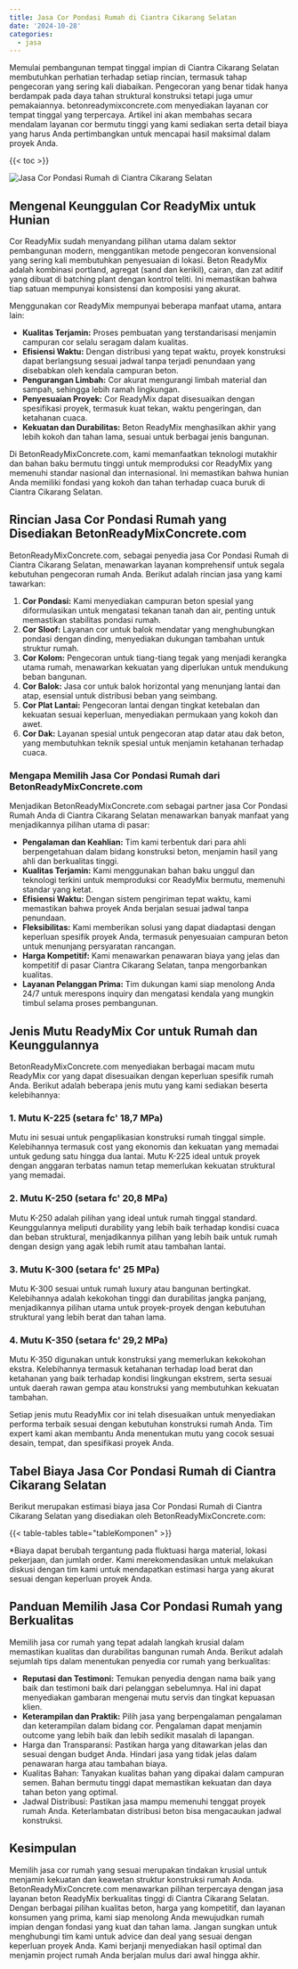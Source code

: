 ```yaml
---
title: Jasa Cor Pondasi Rumah di Ciantra Cikarang Selatan
date: '2024-10-28'
categories:
  - jasa
---
```


Memulai pembangunan tempat tinggal impian di Ciantra Cikarang Selatan membutuhkan perhatian terhadap setiap rincian, termasuk tahap pengecoran yang sering kali diabaikan. Pengecoran yang benar tidak hanya berdampak pada daya tahan struktural konstruksi tetapi juga umur pemakaiannya. betonreadymixconcrete.com menyediakan layanan cor tempat tinggal yang terpercaya. Artikel ini akan membahas secara mendalam layanan cor bermutu tinggi yang kami sediakan serta detail biaya yang harus Anda pertimbangkan untuk mencapai hasil maksimal dalam proyek Anda.

{{< toc >}}

![Jasa Cor Pondasi Rumah di Ciantra Cikarang Selatan](https://betoncor8.github.io/cor/harga-beton-readymix-concrete%20(5).png)

## Mengenal Keunggulan Cor ReadyMix untuk Hunian

Cor ReadyMix sudah menyandang pilihan utama dalam sektor pembangunan modern, menggantikan metode pengecoran konvensional yang sering kali membutuhkan penyesuaian di lokasi. Beton ReadyMix adalah kombinasi portland, agregat (sand dan kerikil), cairan, dan zat aditif yang dibuat di batching plant dengan kontrol teliti. Ini memastikan bahwa tiap satuan mempunyai konsistensi dan komposisi yang akurat.

Menggunakan cor ReadyMix mempunyai beberapa manfaat utama, antara lain:

- **Kualitas Terjamin:** Proses pembuatan yang terstandarisasi menjamin campuran cor selalu seragam dalam kualitas.
- **Efisiensi Waktu:** Dengan distribusi yang tepat waktu, proyek konstruksi dapat berlangsung sesuai jadwal tanpa terjadi penundaan yang disebabkan oleh kendala campuran beton.
- **Pengurangan Limbah:** Cor akurat mengurangi limbah material dan sampah, sehingga lebih ramah lingkungan.
- **Penyesuaian Proyek:** Cor ReadyMix dapat disesuaikan dengan spesifikasi proyek, termasuk kuat tekan, waktu pengeringan, dan ketahanan cuaca.
- **Kekuatan dan Durabilitas:** Beton ReadyMix menghasilkan akhir yang lebih kokoh dan tahan lama, sesuai untuk berbagai jenis bangunan.

Di BetonReadyMixConcrete.com, kami memanfaatkan teknologi mutakhir dan bahan baku bermutu tinggi untuk memproduksi cor ReadyMix yang memenuhi standar nasional dan internasional. Ini memastikan bahwa hunian Anda memiliki fondasi yang kokoh dan tahan terhadap cuaca buruk di Ciantra Cikarang Selatan.

## Rincian Jasa Cor Pondasi Rumah yang Disediakan BetonReadyMixConcrete.com

BetonReadyMixConcrete.com, sebagai penyedia jasa Cor Pondasi Rumah di Ciantra Cikarang Selatan, menawarkan layanan komprehensif untuk segala kebutuhan pengecoran rumah Anda. Berikut adalah rincian jasa yang kami tawarkan:

1. **Cor Pondasi:** Kami menyediakan campuran beton spesial yang diformulasikan untuk mengatasi tekanan tanah dan air, penting untuk memastikan stabilitas pondasi rumah.
2. **Cor Sloof:** Layanan cor untuk balok mendatar yang menghubungkan pondasi dengan dinding, menyediakan dukungan tambahan untuk struktur rumah.
3. **Cor Kolom:** Pengecoran untuk tiang-tiang tegak yang menjadi kerangka utama rumah, menawarkan kekuatan yang diperlukan untuk mendukung beban bangunan.
4. **Cor Balok:** Jasa cor untuk balok horizontal yang menunjang lantai dan atap, esensial untuk distribusi beban yang seimbang.
5. **Cor Plat Lantai:** Pengecoran lantai dengan tingkat ketebalan dan kekuatan sesuai keperluan, menyediakan permukaan yang kokoh dan awet.
6. **Cor Dak:** Layanan spesial untuk pengecoran atap datar atau dak beton, yang membutuhkan teknik spesial untuk menjamin ketahanan terhadap cuaca.

### Mengapa Memilih Jasa Cor Pondasi Rumah dari BetonReadyMixConcrete.com

Menjadikan BetonReadyMixConcrete.com sebagai partner jasa Cor Pondasi Rumah Anda di Ciantra Cikarang Selatan menawarkan banyak manfaat yang menjadikannya pilihan utama di pasar:

- **Pengalaman dan Keahlian:** Tim kami terbentuk dari para ahli berpengetahuan dalam bidang konstruksi beton, menjamin hasil yang ahli dan berkualitas tinggi.
- **Kualitas Terjamin:** Kami menggunakan bahan baku unggul dan teknologi terkini untuk memproduksi cor ReadyMix bermutu, memenuhi standar yang ketat.
- **Efisiensi Waktu:** Dengan sistem pengiriman tepat waktu, kami memastikan bahwa proyek Anda berjalan sesuai jadwal tanpa penundaan.
- **Fleksibilitas:** Kami memberikan solusi yang dapat diadaptasi dengan keperluan spesifik proyek Anda, termasuk penyesuaian campuran beton untuk menunjang persyaratan rancangan.
- **Harga Kompetitif:** Kami menawarkan penawaran biaya yang jelas dan kompetitif di pasar Ciantra Cikarang Selatan, tanpa mengorbankan kualitas.
- **Layanan Pelanggan Prima:** Tim dukungan kami siap menolong Anda 24/7 untuk merespons inquiry dan mengatasi kendala yang mungkin timbul selama proses pembangunan.

## Jenis Mutu ReadyMix Cor untuk Rumah dan Keunggulannya

BetonReadyMixConcrete.com menyediakan berbagai macam mutu ReadyMix cor yang dapat disesuaikan dengan keperluan spesifik rumah Anda. Berikut adalah beberapa jenis mutu yang kami sediakan beserta kelebihannya:

### 1\. Mutu K-225 (setara fc' 18,7 MPa)

Mutu ini sesuai untuk pengaplikasian konstruksi rumah tinggal simple. Kelebihannya termasuk cost yang ekonomis dan kekuatan yang memadai untuk gedung satu hingga dua lantai. Mutu K-225 ideal untuk proyek dengan anggaran terbatas namun tetap memerlukan kekuatan struktural yang memadai.

### 2\. Mutu K-250 (setara fc' 20,8 MPa)

Mutu K-250 adalah pilihan yang ideal untuk rumah tinggal standard. Keunggulannya meliputi durability yang lebih baik terhadap kondisi cuaca dan beban struktural, menjadikannya pilihan yang lebih baik untuk rumah dengan design yang agak lebih rumit atau tambahan lantai.

### 3\. Mutu K-300 (setara fc' 25 MPa)

Mutu K-300 sesuai untuk rumah luxury atau bangunan bertingkat. Kelebihannya adalah kekokohan tinggi dan durabilitas jangka panjang, menjadikannya pilihan utama untuk proyek-proyek dengan kebutuhan struktural yang lebih berat dan tahan lama.

### 4\. Mutu K-350 (setara fc' 29,2 MPa)

Mutu K-350 digunakan untuk konstruksi yang memerlukan kekokohan ekstra. Kelebihannya termasuk ketahanan terhadap load berat dan ketahanan yang baik terhadap kondisi lingkungan ekstrem, serta sesuai untuk daerah rawan gempa atau konstruksi yang membutuhkan kekuatan tambahan.

Setiap jenis mutu ReadyMix cor ini telah disesuaikan untuk menyediakan performa terbaik sesuai dengan kebutuhan konstruksi rumah Anda. Tim expert kami akan membantu Anda menentukan mutu yang cocok sesuai desain, tempat, dan spesifikasi proyek Anda.

## Tabel Biaya Jasa Cor Pondasi Rumah di Ciantra Cikarang Selatan

Berikut merupakan estimasi biaya jasa Cor Pondasi Rumah di Ciantra Cikarang Selatan yang disediakan oleh BetonReadyMixConcrete.com:

{{< table-tables table="tableKomponen" >}}

\*Biaya dapat berubah tergantung pada fluktuasi harga material, lokasi pekerjaan, dan jumlah order. Kami merekomendasikan untuk melakukan diskusi dengan tim kami untuk mendapatkan estimasi harga yang akurat sesuai dengan keperluan proyek Anda.

## Panduan Memilih Jasa Cor Pondasi Rumah yang Berkualitas

Memilih jasa cor rumah yang tepat adalah langkah krusial dalam memastikan kualitas dan durabilitas bangunan rumah Anda. Berikut adalah sejumlah tips dalam menentukan penyedia cor rumah yang berkualitas:

- **Reputasi dan Testimoni:** Temukan penyedia dengan nama baik yang baik dan testimoni baik dari pelanggan sebelumnya. Hal ini dapat menyediakan gambaran mengenai mutu servis dan tingkat kepuasan klien.
- **Keterampilan dan Praktik:** Pilih jasa yang berpengalaman pengalaman dan keterampilan dalam bidang cor. Pengalaman dapat menjamin outcome yang lebih baik dan lebih sedikit masalah di lapangan.
- Harga dan Transparansi: Pastikan harga yang ditawarkan jelas dan sesuai dengan budget Anda. Hindari jasa yang tidak jelas dalam penawaran harga atau tambahan biaya.
- Kualitas Bahan: Tanyakan kualitas bahan yang dipakai dalam campuran semen. Bahan bermutu tinggi dapat memastikan kekuatan dan daya tahan beton yang optimal.
- Jadwal Distribusi: Pastikan jasa mampu memenuhi tenggat proyek rumah Anda. Keterlambatan distribusi beton bisa mengacaukan jadwal konstruksi.

## Kesimpulan

Memilih jasa cor rumah yang sesuai merupakan tindakan krusial untuk menjamin kekuatan dan keawetan struktur konstruksi rumah Anda. BetonReadyMixConcrete.com menawarkan pilihan terpercaya dengan jasa layanan beton ReadyMix berkualitas tinggi di Ciantra Cikarang Selatan. Dengan berbagai pilihan kualitas beton, harga yang kompetitif, dan layanan konsumen yang prima, kami siap menolong Anda mewujudkan rumah impian dengan fondasi yang kuat dan tahan lama. Jangan sungkan untuk menghubungi tim kami untuk advice dan deal yang sesuai dengan keperluan proyek Anda. Kami berjanji menyediakan hasil optimal dan menjamin project rumah Anda berjalan mulus dari awal hingga akhir.

